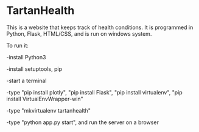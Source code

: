 ﻿# TartanHealth
This is a website that keeps track of health conditions. It is programmed in Python, Flask, HTML/CSS, and is run on windows system.

To run it:

-install Python3

-install setuptools, pip

-start a terminal

-type "pip install plotly", "pip install Flask", "pip install virtualenv", "pip install VirtualEnvWrapper-win"

-type "mkvirtualenv tartanhealth"

-type "python app.py start", and run the server on a browser
